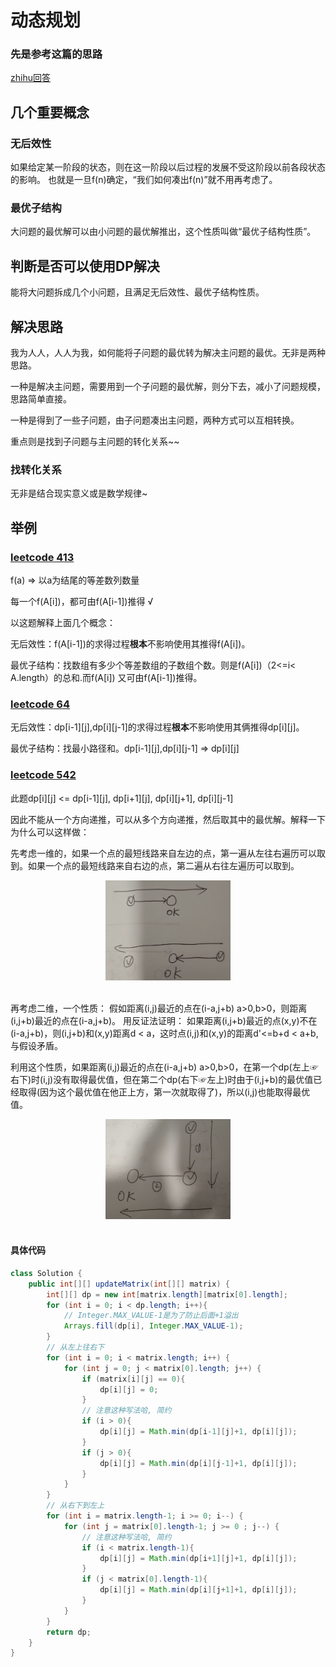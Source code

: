 # 动态规划

### 先是参考这篇的思路
[zhihu回答](https://www.zhihu.com/question/23995189/answer/613096905)

## 几个重要概念
### 无后效性
如果给定某一阶段的状态，则在这一阶段以后过程的发展不受这阶段以前各段状态的影响。
也就是一旦f(n)确定，“我们如何凑出f(n)”就不用再考虑了。
### 最优子结构
大问题的最优解可以由小问题的最优解推出，这个性质叫做“最优子结构性质”。
## 判断是否可以使用DP解决
能将大问题拆成几个小问题，且满足无后效性、最优子结构性质。
## 解决思路
我为人人，人人为我，如何能将子问题的最优转为解决主问题的最优。无非是两种思路。

一种是解决主问题，需要用到一个子问题的最优解，则分下去，减小了问题规模，思路简单直接。

一种是得到了一些子问题，由子问题凑出主问题，两种方式可以互相转换。

重点则是找到子问题与主问题的转化关系~~

### 找转化关系
无非是结合现实意义或是数学规律~

## 举例
### [leetcode 413](https://leetcode-cn.com/problems/arithmetic-slices/)
f(a) => 以a为结尾的等差数列数量

每一个f(A[i])，都可由f(A[i-1])推得 √

以这题解释上面几个概念：

无后效性：f(A[i-1])的求得过程**根本**不影响使用其推得f(A[i])。

最优子结构：找数组有多少个等差数组的子数组个数。则是f(A[i])（2<=i< A.length）的总和.而f(A[i]) 又可由f(A[i-1])推得。
### [leetcode 64](https://leetcode-cn.com/problems/minimum-path-sum/)
无后效性：dp[i-1][j],dp[i][j-1]的求得过程**根本**不影响使用其俩推得dp[i][j]。

最优子结构：找最小路径和。dp[i-1][j],dp[i][j-1] => dp[i][j]

### [leetcode 542](https://leetcode-cn.com/problems/01-matrix/)
此题dp[i][j] <= dp[i-1][j], dp[i+1][j], dp[i][j+1], dp[i][j-1]

因此不能从一个方向递推，可以从多个方向递推，然后取其中的最优解。解释一下为什么可以这样做：

先考虑一维的，如果一个点的最短线路来自左边的点，第一遍从左往右遍历可以取到。如果一个点的最短线路来自右边的点，第二遍从右往左遍历可以取到。

<div align="center"> <img src=".\imgs\QQ图片20201215165537.png" width="200px" height="160px"> </div><br>

再考虑二维，一个性质： 假如距离(i,j)最近的点在(i-a,j+b) a>0,b>0，则距离(i,j+b)最近的点在(i-a,j+b)。 用反证法证明： 如果距离(i,j+b)最近的点(x,y)不在(i-a,j+b)，则(i,j+b)和(x,y)距离d < a，这时点(i,j)和(x,y)的距离d'<=b+d < a+b,与假设矛盾。

利用这个性质，如果距离(i,j)最近的点在(i-a,j+b) a>0,b>0，在第一个dp(左上☞右下)时(i,j)没有取得最优值，但在第二个dp(右下☞左上)时由于(i,j+b)的最优值已经取得(因为这个最优值在他正上方，第一次就取得了)，所以(i,j)也能取得最优值。
<div align="center"> <img src=".\imgs\QQ图片20201215170411.png" width="200px" height="160px"> </div><br>

#### 具体代码

```java
class Solution {
    public int[][] updateMatrix(int[][] matrix) {
        int[][] dp = new int[matrix.length][matrix[0].length];
        for (int i = 0; i < dp.length; i++){
            // Integer.MAX_VALUE-1是为了防止后面+1溢出
            Arrays.fill(dp[i], Integer.MAX_VALUE-1);
        }
        // 从左上往右下
        for (int i = 0; i < matrix.length; i++) {
            for (int j = 0; j < matrix[0].length; j++) {
                if (matrix[i][j] == 0){
                    dp[i][j] = 0;
                }
                // 注意这种写法哈, 简约
                if (i > 0){
                    dp[i][j] = Math.min(dp[i-1][j]+1, dp[i][j]);
                }
                if (j > 0){
                    dp[i][j] = Math.min(dp[i][j-1]+1, dp[i][j]);
                }
            }
        }
        // 从右下到左上
        for (int i = matrix.length-1; i >= 0; i--) {
            for (int j = matrix[0].length-1; j >= 0 ; j--) {
                // 注意这种写法哈, 简约
                if (i < matrix.length-1){
                    dp[i][j] = Math.min(dp[i+1][j]+1, dp[i][j]);
                }
                if (j < matrix[0].length-1){
                    dp[i][j] = Math.min(dp[i][j+1]+1, dp[i][j]);
                }
            }
        }
        return dp;
    }
}
```
  



